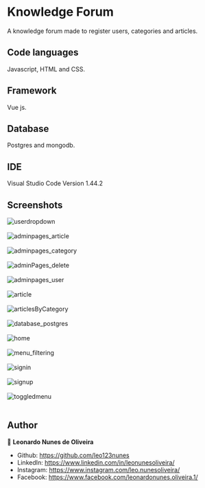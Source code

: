 # Knowledge Forum
A knowledge forum made to register users, categories and articles.

## Code languages
Javascript, HTML and CSS.

## Framework
Vue js.

## Database
Postgres and mongodb.

## IDE
Visual Studio Code Version 1.44.2

## Screenshots

![userdropdown](https://user-images.githubusercontent.com/53942734/143719527-a9330345-0049-40e6-acbf-2af80bb24ed3.png)<br></br>
![adminpages_article](https://user-images.githubusercontent.com/53942734/143719528-ca1a5096-ca2c-4d63-9271-386f14756159.png)<br></br>
![adminpages_category](https://user-images.githubusercontent.com/53942734/143719530-1274ecb0-ad7e-417e-96e2-32b1a5c83e02.png)<br></br>
![adminPages_delete](https://user-images.githubusercontent.com/53942734/143719532-40cf7c8e-b423-4efe-9437-6f3af7fd05aa.png)<br></br>
![adminpages_user](https://user-images.githubusercontent.com/53942734/143719534-3c0fe68c-ef43-401e-9d8b-782311b07b64.png)<br></br>
![article](https://user-images.githubusercontent.com/53942734/143719538-89f6d07e-896d-41df-8ee7-b60f4d213f37.png)<br></br>
![articlesByCategory](https://user-images.githubusercontent.com/53942734/143719539-8ab132dd-ed76-463f-aae5-5f24bec11f0a.png)<br></br>
![database_postgres](https://user-images.githubusercontent.com/53942734/143719541-7f46d6ec-ae68-4b06-acb6-2c942b0c4e42.png)<br></br>
![home](https://user-images.githubusercontent.com/53942734/143719544-be540667-05f8-4713-ab7d-a4dce77c8c1a.png)<br></br>
![menu_filtering](https://user-images.githubusercontent.com/53942734/143719547-bbf92a53-b6cf-4f9b-bd35-341d006a702d.png)<br></br>
![signin](https://user-images.githubusercontent.com/53942734/143719548-0021fd36-0350-4c9b-9c8b-f86defc99de9.png)<br></br>
![signup](https://user-images.githubusercontent.com/53942734/143719549-1174cf56-c30a-406d-a104-663f720b1a02.png)<br></br>
![toggledmenu](https://user-images.githubusercontent.com/53942734/143719550-792a36f8-05a2-45b4-9cb9-e87ea3134622.png)<br></br>

## Author

👤 **Leonardo Nunes de Oliveira**

* Github: https://github.com/leo123nunes
* LinkedIn: https://www.linkedin.com/in/leonunesoliveira/
* Instagram: https://www.instagram.com/leo.nunesoliveira/
* Facebook: https://www.facebook.com/leonardonunes.oliveira.1/



